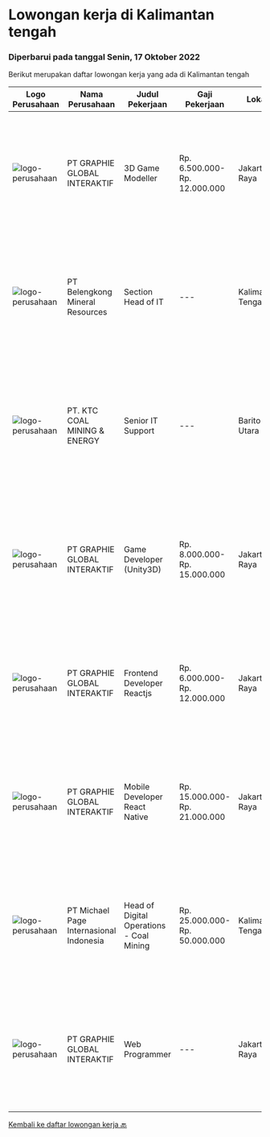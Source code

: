 
  # Lowongan kerja di Kalimantan tengah

  ### Diperbarui pada tanggal Senin, 17 Oktober 2022

  Berikut merupakan daftar lowongan kerja yang ada di Kalimantan tengah

  |Logo Perusahaan | Nama Perusahaan | Judul Pekerjaan | Gaji Pekerjaan | Lokasi | Deskripsi | Tanggal diunggah | Pranala |
  | -------------- | --------------- | --------------- | --------- | --------- | -------------- | ------- | ----------- |
  |![logo-perusahaan](https://image-service-cdn.seek.com.au/f9a751ea24d68e4658d0eb7882e2db58a9b95cb0/ee4dce1061f3f616224767ad58cb2fc751b8d2dc)|PT GRAPHIE GLOBAL INTERAKTIF|3D Game Modeller|Rp. 6.500.000-Rp. 12.000.000|Jakarta Raya|Job Responsibilities: Creating 3D Model character for game Smoothing a 3D file Editing 3D File UV Unwrap texturing Humanoid Rigging Required Software...|Minggu, 16 Oktober 2022|https://www.jobstreet.co.id/id/job/3d-game-modeller-4059577?token=0~c97b7eda-e55d-471b-9fe4-6b1f7f28592d&sectionRank=1&jobId=jobstreet-id-job-4059577|
|![logo-perusahaan](https://image-service-cdn.seek.com.au/14ed12ac0ff1a56e722f9787eb124362c569f00f/ee4dce1061f3f616224767ad58cb2fc751b8d2dc)|PT Belengkong Mineral Resources|Section Head of IT|---|Kalimantan Tengah|Kualifikasi: Pendidikan minimal S1 Teknik Komputer/Sistem Informasi/Teknik Informatika Usia minimal 32 tahun Pengalaman minimal 5 tahun untuk posisi...|Senin, 10 Oktober 2022|https://www.jobstreet.co.id/id/job/section-head-of-it-4061005?token=0~c97b7eda-e55d-471b-9fe4-6b1f7f28592d&sectionRank=2&jobId=jobstreet-id-job-4061005|
|![logo-perusahaan](https://image-service-cdn.seek.com.au/09ae6671999acec477314c02d32449661bcb2139/ee4dce1061f3f616224767ad58cb2fc751b8d2dc)|PT. KTC COAL MINING & ENERGY|Senior IT Support|---|Barito Utara|Penambahan/ pengerjaan jaringan baru PTP link planner dan Request Device Monitoring jaringan dan maintenance perangkat, Optimasi, Backup / restore...|Sabtu, 08 Oktober 2022|https://www.jobstreet.co.id/id/job/senior-it-support-4060182?token=0~c97b7eda-e55d-471b-9fe4-6b1f7f28592d&sectionRank=3&jobId=jobstreet-id-job-4060182|
|![logo-perusahaan](https://image-service-cdn.seek.com.au/f9a751ea24d68e4658d0eb7882e2db58a9b95cb0/ee4dce1061f3f616224767ad58cb2fc751b8d2dc)|PT GRAPHIE GLOBAL INTERAKTIF|Game Developer (Unity3D)|Rp. 8.000.000-Rp. 15.000.000|Jakarta Raya|Deskripsi Pekerjaan : Usia maksimal 40 tahun Pendidikan terakhir minimal D3 Menyenangi dunia aplikasi komputer dan pembuatan game Mempunyai kemampuan...|Minggu, 09 Oktober 2022|https://www.jobstreet.co.id/id/job/game-developer-unity3d-4060315?token=0~c97b7eda-e55d-471b-9fe4-6b1f7f28592d&sectionRank=4&jobId=jobstreet-id-job-4060315|
|![logo-perusahaan](https://image-service-cdn.seek.com.au/4cf2a680e40684f2c1e45f1d04725525a26ebc67/ee4dce1061f3f616224767ad58cb2fc751b8d2dc)|PT GRAPHIE GLOBAL INTERAKTIF|Frontend Developer Reactjs|Rp. 6.000.000-Rp. 12.000.000|Jakarta Raya|Kualifikasi : Berpengalaman bahasa program Reactjs Frontend Developer Menyukai pekerjaan graphic, UI/UX dan web design  Bersemangat belajar untuk...|Jumat, 07 Oktober 2022|https://www.jobstreet.co.id/id/job/frontend-developer-reactjs-4059978?token=0~c97b7eda-e55d-471b-9fe4-6b1f7f28592d&sectionRank=5&jobId=jobstreet-id-job-4059978|
|![logo-perusahaan](https://image-service-cdn.seek.com.au/f9a751ea24d68e4658d0eb7882e2db58a9b95cb0/ee4dce1061f3f616224767ad58cb2fc751b8d2dc)|PT GRAPHIE GLOBAL INTERAKTIF|Mobile Developer React Native|Rp. 15.000.000-Rp. 21.000.000|Jakarta Raya|Kualifikasi : Diutamakan yang sudah berpengalaman dengan react native Android dan IOS minimal dua tahun Bersemangat belajar untuk technology baru...|Kamis, 06 Oktober 2022|https://www.jobstreet.co.id/id/job/mobile-developer-react-native-4039482?token=0~c97b7eda-e55d-471b-9fe4-6b1f7f28592d&sectionRank=6&jobId=jobstreet-id-job-4039482|
|![logo-perusahaan](https://image-service-cdn.seek.com.au/6f9556b46c1b5cc7aedf100dfc0ed24c4de1fe86/ee4dce1061f3f616224767ad58cb2fc751b8d2dc)|PT Michael Page Internasional Indonesia|Head of Digital Operations - Coal Mining|Rp. 25.000.000-Rp. 50.000.000|Kalimantan Tengah|The Head of Digital Operation will be responsible to oversee digital projects operations to ensure company's targets are achieved. This position will...|Kamis, 29 September 2022|https://www.jobstreet.co.id/id/job/head-of-digital-operations-coal-mining-4050203?token=0~c97b7eda-e55d-471b-9fe4-6b1f7f28592d&sectionRank=7&jobId=jobstreet-id-job-4050203|
|![logo-perusahaan](https://image-service-cdn.seek.com.au/f9a751ea24d68e4658d0eb7882e2db58a9b95cb0/ee4dce1061f3f616224767ad58cb2fc751b8d2dc)|PT GRAPHIE GLOBAL INTERAKTIF|Web Programmer|---|Jakarta Raya|Kualifikasi : Diutamakan yang sudah berpengalaman web programming minimal setahun Minimal lulusan D3 Menyukai pekerjaan coding (pasion in coding)...|Minggu, 25 September 2022|https://www.jobstreet.co.id/id/job/web-programmer-4043906?token=0~c97b7eda-e55d-471b-9fe4-6b1f7f28592d&sectionRank=8&jobId=jobstreet-id-job-4043906|


  [Kembali ke daftar lowongan kerja 🔙](../README.md#daftar-lowongan-kerja)
  